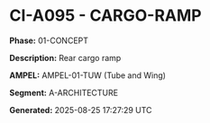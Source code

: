 # CI-A095 - CARGO-RAMP

**Phase:** 01-CONCEPT

**Description:** Rear cargo ramp

**AMPEL:** AMPEL-01-TUW (Tube and Wing)

**Segment:** A-ARCHITECTURE

**Generated:** 2025-08-25 17:27:29 UTC
